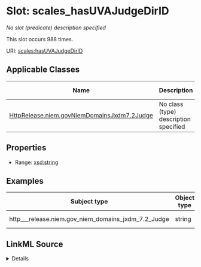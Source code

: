 

# Slot: scales_hasUVAJudgeDirID


_No slot (predicate) description specified_






This slot occurs 988 times.


URI: [scales:hasUVAJudgeDirID](http://schemas.scales-okn.org/rdf/scales#hasUVAJudgeDirID)



<!-- no inheritance hierarchy -->





## Applicable Classes

| Name | Description | Modifies Slot |
| --- | --- | --- |
| [HttpRelease.niem.govNiemDomainsJxdm7.2Judge](../classes/HttpRelease.niem.govNiemDomainsJxdm7.2Judge.md) | No class (type) description specified |  yes  |







## Properties

* Range: [xsd:string](http://www.w3.org/2001/XMLSchema#string)






## Examples

| Subject type | Object type | Example subject | Example object | Occurrences |
| --- | --- | --- | --- | --- |
| http___release.niem.gov_niem_domains_jxdm_7.2_Judge | string | scales:/JudgeEntity/SJ000079 | mag-261 | 988 |




## LinkML Source

<details>

```yaml
name: scales_hasUVAJudgeDirID
annotations:
  count:
    tag: count
    value: 988
description: No slot (predicate) description specified
examples:
- object:
    example_object: mag-261
    example_object_type: string
    example_predicate: scales:hasUVAJudgeDirID
    example_subject: scales:/JudgeEntity/SJ000079
    example_subject_type: http___release.niem.gov_niem_domains_jxdm_7.2_Judge
from_schema: scales-kg
rank: 1000
slot_uri: scales:hasUVAJudgeDirID
alias: scales_hasUVAJudgeDirID
domain_of:
- http___release.niem.gov_niem_domains_jxdm_7.2_Judge
range: string

```
</details>